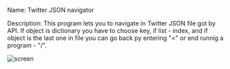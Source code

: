 Name:
Twitter JSON navigator

Description:
This program lets you to navigate in Twitter JSON file got by API. If object is dictionary you have to choose key, 
if list - index, and if object is the last one in file you can go back py entering "<" or end runnig a program - "/".


![screen](https://user-images.githubusercontent.com/60693273/75261740-31f50780-57f4-11ea-876d-bb2b29696888.png)
